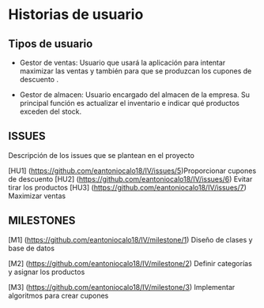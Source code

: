# Historias de usuario 

## Tipos de usuario

- Gestor de ventas: Usuario que usará la aplicación para intentar maximizar las ventas y también para que se produzcan los cupones de descuento .

- Gestor de almacen: Usuario encargado del almacen de la empresa. Su principal función es actualizar el inventario e indicar qué productos exceden del stock.

## ISSUES
Descripción de los issues que se plantean en el proyecto

[HU1] (https://github.com/eantoniocalo18/IV/issues/5)Proporcionar cupones de descuento 
[HU2] (https://github.com/eantoniocalo18/IV/issues/6) Evitar tirar los productos
[HU3] (https://github.com/eantoniocalo18/IV/issues/7) Maximizar ventas

## MILESTONES

[M1] (https://github.com/eantoniocalo18/IV/milestone/1) Diseño de clases y base de datos

[M2] (https://github.com/eantoniocalo18/IV/milestone/2) Definir categorías y asignar los productos

[M3] (https://github.com/eantoniocalo18/IV/milestone/3) Implementar algoritmos para crear cupones
